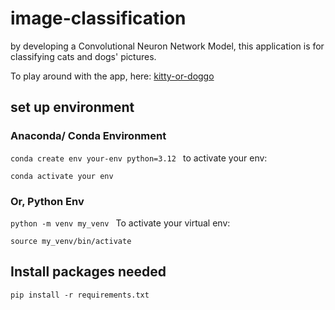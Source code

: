# image-classification

by developing a Convolutional Neuron Network Model, this application is for classifying cats and dogs' pictures.  

To play around with the app, here: [kitty-or-doggo](https://kitty-or-doggo.streamlit.app/)

## set up environment
### Anaconda/ Conda Environment
`conda create env your-env python=3.12
`
to activate your env: 

`conda activate your env
`
### Or, Python Env
`python -m venv my_venv
` 
To activate your virtual env:

`source my_venv/bin/activate
`
## Install packages needed
`pip install -r requirements.txt
`